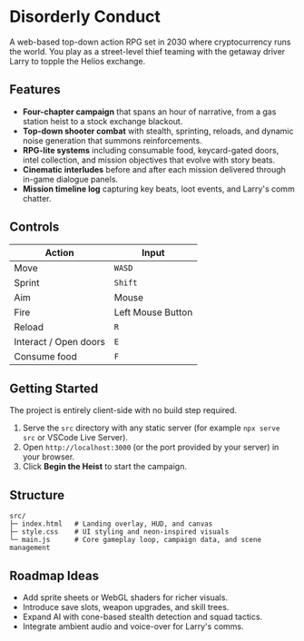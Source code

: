 # Disorderly Conduct

A web-based top-down action RPG set in 2030 where cryptocurrency runs the world. You play as a street-level thief teaming with the getaway driver Larry to topple the Helios exchange.

## Features

- **Four-chapter campaign** that spans an hour of narrative, from a gas station heist to a stock exchange blackout.
- **Top-down shooter combat** with stealth, sprinting, reloads, and dynamic noise generation that summons reinforcements.
- **RPG-lite systems** including consumable food, keycard-gated doors, intel collection, and mission objectives that evolve with story beats.
- **Cinematic interludes** before and after each mission delivered through in-game dialogue panels.
- **Mission timeline log** capturing key beats, loot events, and Larry's comm chatter.

## Controls

| Action | Input |
| --- | --- |
| Move | `WASD` |
| Sprint | `Shift` |
| Aim | Mouse |
| Fire | Left Mouse Button |
| Reload | `R` |
| Interact / Open doors | `E` |
| Consume food | `F` |

## Getting Started

The project is entirely client-side with no build step required.

1. Serve the `src` directory with any static server (for example `npx serve src` or VSCode Live Server).
2. Open `http://localhost:3000` (or the port provided by your server) in your browser.
3. Click **Begin the Heist** to start the campaign.

## Structure

```
src/
├─ index.html   # Landing overlay, HUD, and canvas
├─ style.css    # UI styling and neon-inspired visuals
└─ main.js      # Core gameplay loop, campaign data, and scene management
```

## Roadmap Ideas

- Add sprite sheets or WebGL shaders for richer visuals.
- Introduce save slots, weapon upgrades, and skill trees.
- Expand AI with cone-based stealth detection and squad tactics.
- Integrate ambient audio and voice-over for Larry's comms.
